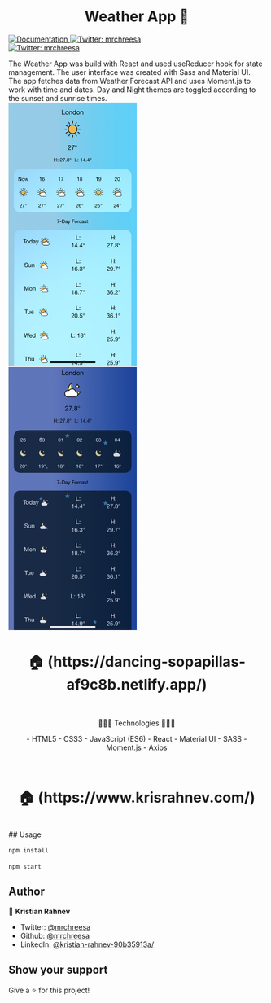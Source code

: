 <h1 align="center">Weather App 👋</h1>
<p>
  <a href="https://github.com/mrchreesa/weather-app/tree/master" target="_blank">
    <img alt="Documentation" src="https://img.shields.io/badge/documentation-yes-brightgreen.svg" />
  </a>
  <a href="https://twitter.com/mrchreesa" target="_blank">
    <img alt="Twitter: mrchreesa" src="https://img.shields.io/twitter/follow/mrchreesa.svg?style=social" />
  </a>
    <br/>
  <a href="https://linkedin.com/in/kristian-rahnev-90b35913a/" target="_blank">
  <img alt="Twitter: mrchreesa" src="https://img.shields.io/badge/LinkedIn-0077B5?style=for-the-badge&logo=linkedin&logoColor=white" />
  </a>
</p>
    The Weather App was build with React and used useReducer hook for state management.
    The user interface was created with Sass and Material UI. The app fetches data from Weather Forecast API and uses Moment.js to work with time and dates. Day and Night themes are toggled according to the sunset and sunrise times.
    <br/>
<div>
<img width="50%" src="./src/weather-icons/weather-day.jpg" alt="preview page" />
<img width="50%" src="./src/weather-icons/weather-night.jpg" alt="preview page" />
</div>
<h1 align="center"> 🏠 (https://dancing-sopapillas-af9c8b.netlify.app/) </h1>
</br>
<p align="center">
 🔶🔶🔶 Technologies 🔶🔶🔶
 </p>
<p align="center">
- HTML5
- CSS3
- JavaScript (ES6)
- React
- Material UI
- SASS
- Moment.js
- Axios
</p>
</br>
<h1 align="center"> 🏠 (https://www.krisrahnev.com/) </h1>
</br>
## Usage

```
npm install

npm start
```

## Author

👤 **Kristian Rahnev**

- Twitter: [@mrchreesa](https://twitter.com/mrchreesa)
- Github: [@mrchreesa](https://github.com/mrchreesa)
- LinkedIn: [@kristian-rahnev-90b35913a/](https://linkedin.com/in/kristian-rahnev-90b35913a/)

## Show your support

Give a ⭐️ for this project!
